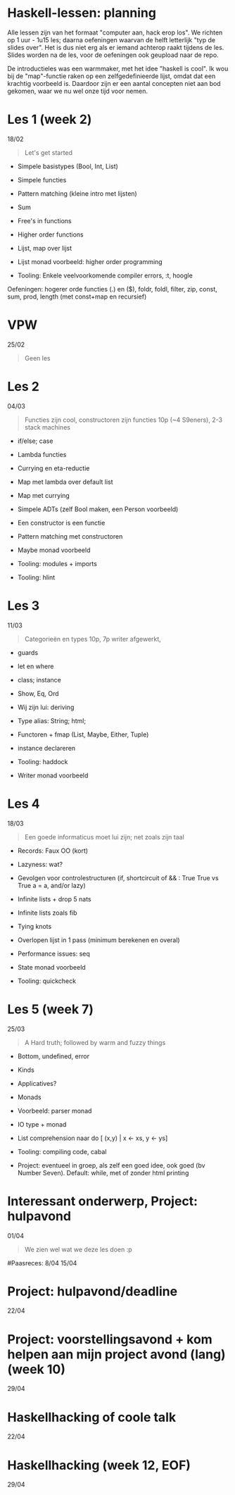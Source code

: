 Haskell-lessen: planning
========================

Alle lessen zijn van het formaat "computer aan, hack erop los". We richten op 1 uur  - 1u15 les; daarna oefeningen waarvan de helft letterlijk "typ de slides over". Het is dus niet erg als er iemand achterop raakt tijdens de les.
Slides worden na de les, voor de oefeningen ook geupload naar de repo.

De introductieles was een warmmaker, met het idee "haskell is cool". Ik wou bij de "map"-functie raken op een zelfgedefinieerde lijst, omdat dat een krachtig voorbeeld is. Daardoor zijn er een aantal concepten niet aan bod gekomen, waar we nu wel onze tijd voor nemen.

# Les 1 (week 2)
18/02
> Let's get started

- Simpele basistypes (Bool, Int, List)
- Simpele functies
- Pattern matching (kleine intro met lijsten)
- Sum
- Free's in functions
- Higher order functions
- Lijst, map over lijst
- Lijst monad voorbeeld: higher order programming

- Tooling: Enkele veelvoorkomende compiler errors, :t, hoogle

Oefeningen: hogerer orde functies (.) en ($), foldr, foldl, filter, zip, const, sum, prod, length (met const+map en recursief)


# VPW
25/02
> Geen les

# Les 2
04/03
> Functies zijn cool, constructoren zijn functies
10p (~4 S9eners), 2-3 stack machines


- if/else; case
- Lambda functies
- Currying en eta-reductie
- Map met lambda over default list
- Map met currying

- Simpele ADTs (zelf Bool maken, een Person voorbeeld)
- Een constructor is een functie
- Pattern matching met constructoren

- Maybe monad voorbeeld
- Tooling: modules + imports
- Tooling: hlint


# Les 3
11/03
> Categorieën en types
10p, 7p writer afgewerkt,

- guards
- let en where

- class; instance
- Show, Eq, Ord
- Wij zijn lui: deriving
- Type alias: String; html;
- Functoren + fmap (List, Maybe, Either, Tuple)
- instance declareren

- Tooling: haddock
- Writer monad voorbeeld

# Les 4
18/03
> Een goede informaticus moet lui zijn; net zoals zijn taal

- Records: Faux OO (kort)

- Lazyness: wat?
- Gevolgen voor controlestructuren (if, shortcircuit of && : True True vs True a = a, and/or lazy)
- Infinite lists + drop 5 nats
- Infinite lists zoals fib
- Tying knots
- Overlopen lijst in 1 pass (minimum berekenen en overal)
- Performance issues: seq

- State monad voorbeeld
- Tooling: quickcheck

# Les 5 (week 7)
25/03
> A Hard truth; followed by warm and fuzzy things

- Bottom, undefined, error
- Kinds
- Applicatives?
- Monads
- Voorbeeld: parser monad
- IO type + monad
- List comprehension naar do [ (x,y) | x <- xs, y <- ys]

- Tooling: compiling code, cabal

- Project: eventueel in groep, als zelf een goed idee, ook goed (bv Number Seven). Default: while, met of zonder html printing

# Interessant onderwerp, Project: hulpavond
01/04
> We zien wel wat we deze les doen :p



#Paasreces:
8/04
15/04

# Project: hulpavond/deadline
22/04

# Project: voorstellingsavond + kom helpen aan mijn project avond (lang) (week 10)
29/04

# Haskellhacking of coole talk
22/04

# Haskellhacking (week 12, EOF)
29/04
